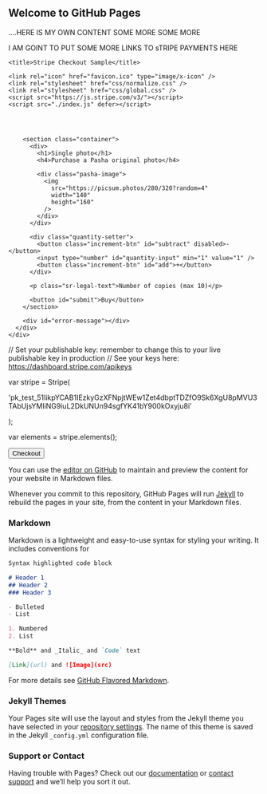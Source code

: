 ## Welcome to GitHub Pages


....HERE IS MY OWN CONTENT SOME MORE SOME MORE

I AM GOINT TO PUT SOME MORE LINKS TO sTRIPE PAYMENTS HERE

<!DOCTYPE html>
<html>
  <head>
    <meta charset="utf-8" />
    <meta name="viewport" content="width=device-width, initial-scale=1" />

    <title>Stripe Checkout Sample</title>

    <link rel="icon" href="favicon.ico" type="image/x-icon" />
    <link rel="stylesheet" href="css/normalize.css" />
    <link rel="stylesheet" href="css/global.css" />
    <script src="https://js.stripe.com/v3/"></script>
    <script src="./index.js" defer></script>
  </head>

  <body>
    <div class="sr-root">
      <div class="sr-main">
        <header class="sr-header">
          <div class="sr-header__logo"></div>
        </header>

        <section class="container">
          <div>
            <h1>Single photo</h1>
            <h4>Purchase a Pasha original photo</h4>

            <div class="pasha-image">
              <img
                src="https://picsum.photos/280/320?random=4"
                width="140"
                height="160"
              />
            </div>
          </div>

          <div class="quantity-setter">
            <button class="increment-btn" id="subtract" disabled>-</button>
            <input type="number" id="quantity-input" min="1" value="1" />
            <button class="increment-btn" id="add">+</button>
          </div>

          <p class="sr-legal-text">Number of copies (max 10)</p>

          <button id="submit">Buy</button>
        </section>

        <div id="error-message"></div>
      </div>
    </div>
  </body>
</html>

<html>
  <head>
    <title>Buy cool new product</title>
    <script src="https://js.stripe.com/v3/"></script>
  
// Set your publishable key: remember to change this to your live publishable key in production
// See your keys here: https://dashboard.stripe.com/apikeys

var stripe = Stripe(

'pk_test_51IikpYCAB1IEzkyGzXFNpjtWEw1Zet4dbptTDZfO9Sk6XgU8pMVU3TAbUjsYMIiNG9iuL2DkUNUn94sgfYK41bY900kOxyju8i'

);

var elements = stripe.elements();
  
  
  
  
  
  
  
  
  
  </head>
  <body>
    <button id="checkout-button">Checkout</button>
  </body>
</html>















You can use the [editor on GitHub](https://github.com/matauranz/matauranz.github.io-/edit/gh-pages/index.md) to maintain and preview the content for your website in Markdown files.

Whenever you commit to this repository, GitHub Pages will run [Jekyll](https://jekyllrb.com/) to rebuild the pages in your site, from the content in your Markdown files.

### Markdown

Markdown is a lightweight and easy-to-use syntax for styling your writing. It includes conventions for

```markdown
Syntax highlighted code block

# Header 1
## Header 2
### Header 3

- Bulleted
- List

1. Numbered
2. List

**Bold** and _Italic_ and `Code` text

[Link](url) and ![Image](src)
```

For more details see [GitHub Flavored Markdown](https://guides.github.com/features/mastering-markdown/).

### Jekyll Themes

Your Pages site will use the layout and styles from the Jekyll theme you have selected in your [repository settings](https://github.com/matauranz/matauranz.github.io-/settings/pages). The name of this theme is saved in the Jekyll `_config.yml` configuration file.

### Support or Contact

Having trouble with Pages? Check out our [documentation](https://docs.github.com/categories/github-pages-basics/) or [contact support](https://support.github.com/contact) and we’ll help you sort it out.
